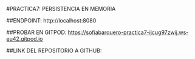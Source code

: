 #PRACTICA7: PERSISTENCIA EN MEMORIA

##ENDPOINT:
http://localhost:8080

##PROBAR EN GITPOD: 
https://sofiabarquero-practica7-ijcug97zwij.ws-eu42.gitpod.io

##LINK DEL REPOSITORIO A GITHUB:

